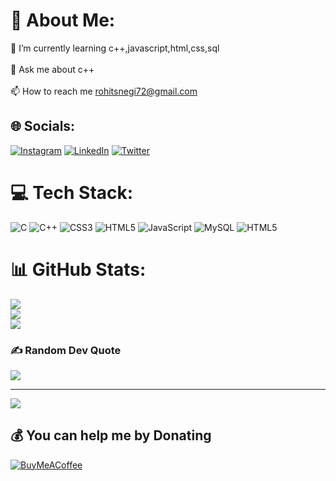 # 💫 About Me:
🌱 I’m currently learning c++,javascript,html,css,sql<br><br>💬 Ask me about c++<br><br>📫 How to reach me rohitsnegi72@gmail.com<br>


## 🌐 Socials:
[![Instagram](https://img.shields.io/badge/Instagram-%23E4405F.svg?logo=Instagram&logoColor=white)](https://instagram.com/itzz_rohitt_10) [![LinkedIn](https://img.shields.io/badge/LinkedIn-%230077B5.svg?logo=linkedin&logoColor=white)](https://linkedin.com/in/just-rohit) [![Twitter](https://img.shields.io/badge/Twitter-%231DA1F2.svg?logo=Twitter&logoColor=white)](https://twitter.com/rohit_negi_x) 

# 💻 Tech Stack:
![C](https://img.shields.io/badge/c-%2300599C.svg?style=for-the-badge&logo=c&logoColor=white) ![C++](https://img.shields.io/badge/c++-%2300599C.svg?style=for-the-badge&logo=c%2B%2B&logoColor=white) ![CSS3](https://img.shields.io/badge/css3-%231572B6.svg?style=for-the-badge&logo=css3&logoColor=white) ![HTML5](https://img.shields.io/badge/html5-%23E34F26.svg?style=for-the-badge&logo=html5&logoColor=white) ![JavaScript](https://img.shields.io/badge/javascript-%23323330.svg?style=for-the-badge&logo=javascript&logoColor=%23F7DF1E) ![MySQL](https://img.shields.io/badge/mysql-%2300000f.svg?style=for-the-badge&logo=mysql&logoColor=white) ![HTML5](https://img.shields.io/badge/html5-%23E34F26.svg?style=for-the-badge&logo=html5&logoColor=white)
# 📊 GitHub Stats:
![](https://github-readme-stats.vercel.app/api?username=rohitsnegi&theme=dark&hide_border=false&include_all_commits=true&count_private=true)<br/>
![](https://github-readme-streak-stats.herokuapp.com/?user=rohitsnegi&theme=dark&hide_border=false)<br/>
![](https://github-readme-stats.vercel.app/api/top-langs/?username=rohitsnegi&theme=dark&hide_border=false&include_all_commits=true&count_private=true&layout=compact)

### ✍️ Random Dev Quote
![](https://quotes-github-readme.vercel.app/api?type=horizontal&theme=radical)

---
[![](https://visitcount.itsvg.in/api?id=rohitsnegi&icon=7&color=12)](https://visitcount.itsvg.in)

  ## 💰 You can help me by Donating
  [![BuyMeACoffee](https://img.shields.io/badge/Buy%20Me%20a%20Coffee-ffdd00?style=for-the-badge&logo=buy-me-a-coffee&logoColor=black)](https://buymeacoffee.com/dizzy_rohit) 

  
<!-- Proudly created with GPRM ( https://gprm.itsvg.in ) -->
